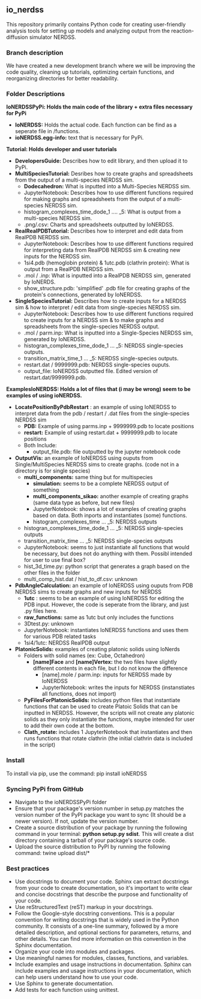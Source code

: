 ## io_nerdss

This repository primarily contains Python code for creating user-friendly analysis tools for setting up models and analyzing output from the reaction-diffusion simulator NERDSS.

### Branch description

We have created a new development branch where we will be improving the code quality, cleaning up tutorials, optimizing certain functions, and reorganizing directories for better readability.

### Folder Descriptions

**IoNERDSSPyPi: Holds the main code of the library + extra files necessary for PyPi**
 - **IoNERDSS:** Holds the actual code. Each function can be find as a seperate file in /functions.
 - **ioNERDSS.egg-info:** text that is necessary for PyPi.

**Tutorial: Holds developer and user tutorials**
 - **DevelopersGuide:** Describes how to edit library, and then upload it to PyPi.
 - **MultiSpeciesTutorial:** Desribes how to create graphs and spreadsheets from the output of a multi-species NERDSS sim.
    - **Dodecahedron:** What is inputted into a Multi-Species NERDSS sim.
    - JupyterNotebook: Describes how to use different functions required for making graphs and spreadsheets from the output of a multi-species NERDSS sim.
    - histogram_complexes_time_dode_1 .... _5: What is output from a multi-species NERDSS sim.
    - .png/.csv: Charts and spreadsheets outputted by IoNERDSS.
 - **RealRealPDBTutorial:** Describes how to interpret and edit data from RealPDB NERDSS sim.
    - JupyterNotebook: Describes how to use different functions required for interpreting data from RealPDB NERDSS sim & creating new inputs for the NERDSS sim.
    - 1si4.pdb (hemoglobin protein) & 1utc.pdb (clathrin protein): What is output from a RealPDB NERDSS sim.
    - .mol / .inp: What is inputted into a RealPDB NERDSS sim, generated by IoNERDS.
    - show_structure.pdb: 'simplified' .pdb file for creating graphs of the protein's connections, generated by IoNERDSS.
 - **SingleSpeciesTutorial:** Describes how to create inputs for a NERDSS sim & how to interpret / edit data from single-species NERDSS sim.
    - JupyterNotebook: Describes how to use different functions required to create inputs for a NERDSS sim & to make graphs and spreadsheets from the single-species NERDSS output.
    - .mol / parm.inp: What is inputted into a Single-Species NERDSS sim, generated by IoNERDSS.
    - histogran_complexes_time_dode_1 ... _5: NERDSS single-species outputs.
    - transition_matrix_time_1 ... _5: NERDSS single-species outputs.
    - restart.dat / 9999999.pdb: NERDSS single-species ouputs.
    - output_file: IoNERDSS outputted file. Edited version of restart.dat/9999999.pdb.

**ExamplesIoNERDSS: Holds a lot of files that (i may be wrong) seem to be examples of using ioNERDSS.**
 - **LocatePositionByPdbRestart** : an example of using IoNERDSS to interpret data from the pdb / restart / .dat files from the single-species NERDSS sim
    - **PDB:** Example of using parms.inp + 9999999.pdb to locate positions
    - **restart:** Example of using restart.dat + 9999999.pdb to locate positions
    - Both Include:
        - output_file.pdb: file outputted by the jupyter notebook code
 - **OutputVis:** an example of IoNERDSS using ouputs from Single/MultiSpecies NERDSS sims to create graphs. (code not in a directory is for single species)
     - **multi_components:** same thing but for multispecies
        - **simulation:** seems to be a complete NERDSS output of something
        - **multi_components_sikao:** another example of creating graphs (same data type as before, but new files)
        - JupyterNotebook: shows a lot of examples of creating graphs based on data. Both inports and instantiates (some) functions.
        - histogram_complexes_time ... _5: NERDSS outputs
    - histogran_complexes_time_dode_1 ... _5: NERDSS single-species outputs
    - transition_matrix_time ... _5: NERDSS single-species outputs
    - JupyterNotebook: seems to just instantiate all functions that would be necessary, but does not do anything with them. Possibl intended for user to use final box?
    - hist_3d_time.py: python script that generates a graph based on the other files in the folder
    - multi_comp_hist.dat / hist_to_df.csv: unknown
 - **PdbAngleCalculation:** an example of IoNERDSS using ouputs from PDB NERDSS sims to create graphs and new inputs for NERDSS
    - **1utc** : seems to be an example of using IoNERDSS for editing the PDB input. However, the code is seperate from the library, and just .py files here. 
    - **raw_functions:** same as 1utc but only includes the functions
    - 3Dtest.py: unknown
    - JupyterNotebook: instantiates IoNERDSS functions and uses them for various PDB related tasks
    - 1si4/1utc: NERDSS RealPDB output
 - **PlatonicSolids:** examples of creating platonic solids using IoNerds
    - Folders with solid names (ex: Cube, Octahedron)
        - **[name]Face** and **[name]Vertex:** the two files have slightly different contents in each file, but I do not know the difference
            - [name].mole / parm.inp: inputs for NERDSS made by IoNERDSS
            - JupyterNotebook: writes the inputs for NERDSS (instanstiates all functions, does not import)
    - **PyFilesForPlatonicSolids:** includes python files that instantiate functions that can be used to create Platoic Solids that can be inputted in NERDSS. However, the scripts will not create any platonic solids as they only instantiate the functions, maybe intended for user to add their own code at the bottom.
    - **Clath_rotate:** includes 1 JupyterNotebook that instantiates and then runs functions that rotate clathrin (the initial clathrin data is included in the script)



### Install

To install via pip, use the command: 
pip install ioNERDSS

### Syncing PyPi from GitHub

- Navigate to the ioNERDSSPyPi folder
- Ensure that your package's version number in setup.py matches the version number of the PyPI package you want to sync (It should be a newer version). If not, update the version number.
- Create a source distribution of your package by running the following command in your terminal: **python setup.py sdist**. This will create a dist directory containing a tarball of your package's source code.
- Upload the source distribution to PyPI by running the following command: twine upload dist/*

### Best practices

- Use docstrings to document your code. Sphinx can extract docstrings from your code to create documentation, so it's important to write clear and concise docstrings that describe the purpose and functionality of your code.
- Use reStructuredText (reST) markup in your docstrings.
- Follow the Google-style docstring conventions. This is a popular convention for writing docstrings that is widely used in the Python community. It consists of a one-line summary, followed by a more detailed description, and optional sections for parameters, returns, and other details. You can find more information on this convention in the Sphinx documentation.
- Organize your code into modules and packages.
- Use meaningful names for modules, classes, functions, and variables.
- Include examples and usage instructions in documentation. Sphinx can include examples and usage instructions in your documentation, which can help users understand how to use your code.
- Use Sphinx to generate documentation.
- Add tests for each function using unittest.
